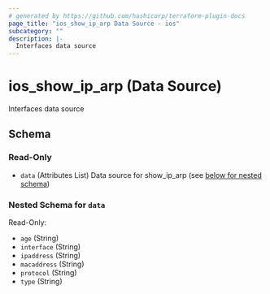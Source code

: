 ```yaml
---
# generated by https://github.com/hashicorp/terraform-plugin-docs
page_title: "ios_show_ip_arp Data Source - ios"
subcategory: ""
description: |-
  Interfaces data source
---
```


# ios_show_ip_arp (Data Source)

Interfaces data source



<!-- schema generated by tfplugindocs -->
## Schema

### Read-Only

- `data` (Attributes List) Data source for show_ip_arp (see [below for nested schema](#nestedatt--data))

<a id="nestedatt--data"></a>
### Nested Schema for `data`

Read-Only:

- `age` (String)
- `interface` (String)
- `ipaddress` (String)
- `macaddress` (String)
- `protocol` (String)
- `type` (String)
